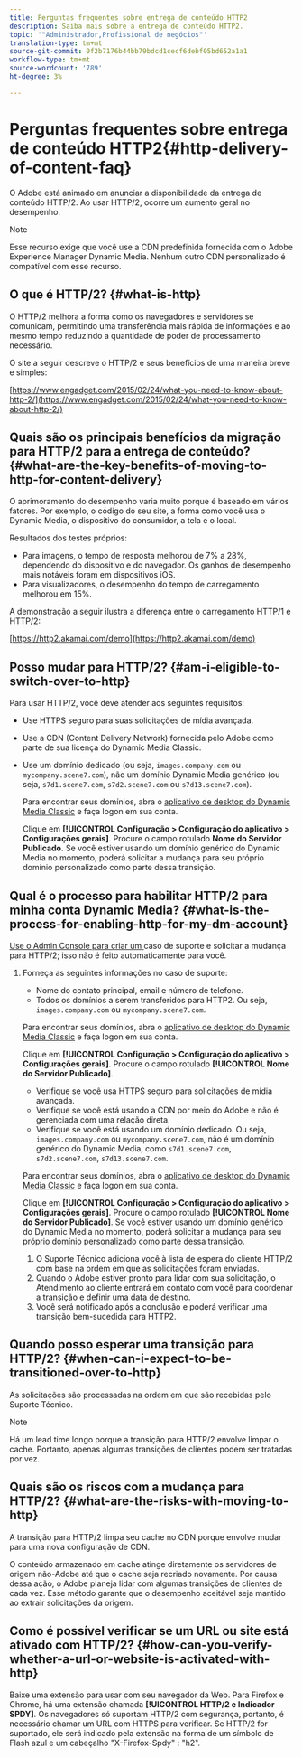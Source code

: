 ```yaml
---
title: Perguntas frequentes sobre entrega de conteúdo HTTP2
description: Saiba mais sobre a entrega de conteúdo HTTP2.
topic: '"Administrador,Profissional de negócios"'
translation-type: tm+mt
source-git-commit: 0f2b7176b44bb79bdcd1cecf6debf05bd652a1a1
workflow-type: tm+mt
source-wordcount: '789'
ht-degree: 3%

---
```



# Perguntas frequentes sobre entrega de conteúdo HTTP2{#http-delivery-of-content-faq}

O Adobe está animado em anunciar a disponibilidade da entrega de conteúdo HTTP/2. Ao usar HTTP/2, ocorre um aumento geral no desempenho.

>[!NOTE]
>
>Esse recurso exige que você use a CDN predefinida fornecida com o Adobe Experience Manager Dynamic Media. Nenhum outro CDN personalizado é compatível com esse recurso.

## O que é HTTP/2? {#what-is-http}

O HTTP/2 melhora a forma como os navegadores e servidores se comunicam, permitindo uma transferência mais rápida de informações e ao mesmo tempo reduzindo a quantidade de poder de processamento necessário.

O site a seguir descreve o HTTP/2 e seus benefícios de uma maneira breve e simples:

[https://www.engadget.com/2015/02/24/what-you-need-to-know-about-http-2/](https://www.engadget.com/2015/02/24/what-you-need-to-know-about-http-2/)

## Quais são os principais benefícios da migração para HTTP/2 para a entrega de conteúdo? {#what-are-the-key-benefits-of-moving-to-http-for-content-delivery}

O aprimoramento do desempenho varia muito porque é baseado em vários fatores. Por exemplo, o código do seu site, a forma como você usa o Dynamic Media, o dispositivo do consumidor, a tela e o local.

Resultados dos testes próprios:

* Para imagens, o tempo de resposta melhorou de 7% a 28%, dependendo do dispositivo e do navegador. Os ganhos de desempenho mais notáveis foram em dispositivos iOS.
* Para visualizadores, o desempenho do tempo de carregamento melhorou em 15%.

A demonstração a seguir ilustra a diferença entre o carregamento HTTP/1 e HTTP/2:

[https://http2.akamai.com/demo](https://http2.akamai.com/demo)

## Posso mudar para HTTP/2? {#am-i-eligible-to-switch-over-to-http}

Para usar HTTP/2, você deve atender aos seguintes requisitos:

* Use HTTPS seguro para suas solicitações de mídia avançada.
* Use a CDN (Content Delivery Network) fornecida pelo Adobe como parte de sua licença do Dynamic Media Classic.
* Use um domínio dedicado (ou seja, `images.company.com` ou `mycompany.scene7.com`), não um domínio Dynamic Media genérico (ou seja, `s7d1.scene7.com`, `s7d2.scene7.com` ou `s7d13.scene7.com`).

   Para encontrar seus domínios, abra o [aplicativo de desktop do Dynamic Media Classic](https://experienceleague.adobe.com/docs/dynamic-media-classic/using/getting-started/signing-out.html#getting-started) e faça logon em sua conta.

   Clique em **[!UICONTROL Configuração > Configuração do aplicativo > Configurações gerais]**. Procure o campo rotulado **Nome do Servidor Publicado**. Se você estiver usando um domínio genérico do Dynamic Media no momento, poderá solicitar a mudança para seu próprio domínio personalizado como parte dessa transição.

## Qual é o processo para habilitar HTTP/2 para minha conta Dynamic Media? {#what-is-the-process-for-enabling-http-for-my-dm-account}

[Use o Admin Console para criar um ](https://helpx.adobe.com/enterprise/admin-guide.html/enterprise/using/support-for-experience-cloud.ug.html) caso de suporte e solicitar a mudança para HTTP/2; isso não é feito automaticamente para você.

1. Forneça as seguintes informações no caso de suporte:

   * Nome do contato principal, email e número de telefone.
   * Todos os domínios a serem transferidos para HTTP2. Ou seja, `images.company.com` ou `mycompany.scene7.com`.

   Para encontrar seus domínios, abra o [aplicativo de desktop do Dynamic Media Classic](https://experienceleague.adobe.com/docs/dynamic-media-classic/using/getting-started/signing-out.html#getting-started) e faça logon em sua conta.

   Clique em **[!UICONTROL Configuração > Configuração do aplicativo > Configurações gerais]**. Procure o campo rotulado **[!UICONTROL Nome do Servidor Publicado]**.

   * Verifique se você usa HTTPS seguro para solicitações de mídia avançada.
   * Verifique se você está usando a CDN por meio do Adobe e não é gerenciada com uma relação direta.
   * Verifique se você está usando um domínio dedicado. Ou seja, `images.company.com` ou `mycompany.scene7.com`, não é um domínio genérico do Dynamic Media, como `s7d1.scene7.com`, `s7d2.scene7.com`, `s7d13.scene7.com`.

   Para encontrar seus domínios, abra o [aplicativo de desktop do Dynamic Media Classic](https://experienceleague.adobe.com/docs/dynamic-media-classic/using/getting-started/signing-out.html#getting-started) e faça logon em sua conta.

   Clique em **[!UICONTROL Configuração > Configuração do aplicativo > Configurações gerais]**. Procure o campo rotulado **[!UICONTROL Nome do Servidor Publicado]**. Se você estiver usando um domínio genérico do Dynamic Media no momento, poderá solicitar a mudança para seu próprio domínio personalizado como parte dessa transição.

   1. O Suporte Técnico adiciona você à lista de espera do cliente HTTP/2 com base na ordem em que as solicitações foram enviadas.
   1. Quando o Adobe estiver pronto para lidar com sua solicitação, o Atendimento ao cliente entrará em contato com você para coordenar a transição e definir uma data de destino.
   1. Você será notificado após a conclusão e poderá verificar uma transição bem-sucedida para HTTP2.



## Quando posso esperar uma transição para HTTP/2? {#when-can-i-expect-to-be-transitioned-over-to-http}

As solicitações são processadas na ordem em que são recebidas pelo Suporte Técnico.

>[!NOTE]
>
>Há um lead time longo porque a transição para HTTP/2 envolve limpar o cache. Portanto, apenas algumas transições de clientes podem ser tratadas por vez.

## Quais são os riscos com a mudança para HTTP/2? {#what-are-the-risks-with-moving-to-http}

A transição para HTTP/2 limpa seu cache no CDN porque envolve mudar para uma nova configuração de CDN.

O conteúdo armazenado em cache atinge diretamente os servidores de origem não-Adobe até que o cache seja recriado novamente. Por causa dessa ação, o Adobe planeja lidar com algumas transições de clientes de cada vez. Esse método garante que o desempenho aceitável seja mantido ao extrair solicitações da origem.

## Como é possível verificar se um URL ou site está ativado com HTTP/2? {#how-can-you-verify-whether-a-url-or-website-is-activated-with-http}

Baixe uma extensão para usar com seu navegador da Web. Para Firefox e Chrome, há uma extensão chamada **[!UICONTROL HTTP/2 e Indicador SPDY]**. Os navegadores só suportam HTTP/2 com segurança, portanto, é necessário chamar um URL com HTTPS para verificar. Se HTTP/2 for suportado, ele será indicado pela extensão na forma de um símbolo de Flash azul e um cabeçalho &quot;X-Firefox-Spdy&quot; : &quot;h2&quot;.
